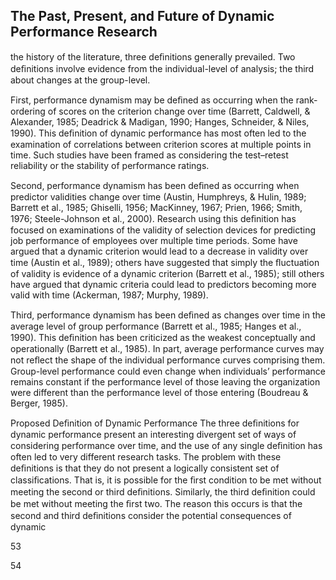 ## The Past, Present, and Future of Dynamic Performance Research

the history of the literature, three deﬁnitions generally prevailed. Two deﬁnitions involve evidence from the individual-level of analysis; the third about changes at the group-level.

First, performance dynamism may be deﬁned as occurring when the rank- ordering of scores on the criterion change over time (Barrett, Caldwell, & Alexander, 1985; Deadrick & Madigan, 1990; Hanges, Schneider, & Niles, 1990). This deﬁnition of dynamic performance has most often led to the examination of correlations between criterion scores at multiple points in time. Such studies have been framed as considering the test–retest reliability or the stability of performance ratings.

Second, performance dynamism has been deﬁned as occurring when predictor validities change over time (Austin, Humphreys, & Hulin, 1989; Barrett et al., 1985; Ghiselli, 1956; MacKinney, 1967; Prien, 1966; Smith, 1976; Steele-Johnson et al., 2000). Research using this deﬁnition has focused on examinations of the validity of selection devices for predicting job performance of employees over multiple time periods. Some have argued that a dynamic criterion would lead to a decrease in validity over time (Austin et al., 1989); others have suggested that simply the ﬂuctuation of validity is evidence of a dynamic criterion (Barrett et al., 1985); still others have argued that dynamic criteria could lead to predictors becoming more valid with time (Ackerman, 1987; Murphy, 1989).

Third, performance dynamism has been deﬁned as changes over time in the average level of group performance (Barrett et al., 1985; Hanges et al., 1990). This deﬁnition has been criticized as the weakest conceptually and operationally (Barrett et al., 1985). In part, average performance curves may not reﬂect the shape of the individual performance curves comprising them. Group-level performance could even change when individuals’ performance remains constant if the performance level of those leaving the organization were different than the performance level of those entering (Boudreau & Berger, 1985).

Proposed Deﬁnition of Dynamic Performance The three deﬁnitions for dynamic performance present an interesting divergent set of ways of considering performance over time, and the use of any single deﬁnition has often led to very different research tasks. The problem with these deﬁnitions is that they do not present a logically consistent set of classiﬁcations. That is, it is possible for the ﬁrst condition to be met without meeting the second or third deﬁnitions. Similarly, the third deﬁnition could be met without meeting the ﬁrst two. The reason this occurs is that the second and third deﬁnitions consider the potential consequences of dynamic

53

54